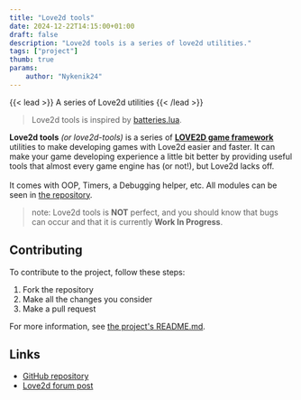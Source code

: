 ```yaml
---
title: "Love2d tools"
date: 2024-12-22T14:15:00+01:00
draft: false
description: "Love2d tools is a series of love2d utilities."
tags: ["project"]
thumb: true
params:
    author: "Nykenik24" 
---
```


{{< lead >}}
A series of Love2d utilities
{{< /lead >}}

> Love2d tools is inspired by [batteries.lua](https://github.com/1bardesign/batteries/).

**Love2d tools** *(or love2d-tools)* is a series of **[LOVE2D game framework](https://love2d.org)** utilities to make developing games with Love2d easier and faster. It can make your game developing
experience a little bit better by providing useful tools that almost every game engine has (or not!), but Love2d lacks off.\
\
It comes with OOP, Timers, a Debugging helper, etc. All modules can be seen in [the repository](https://github.com/Nykenik24/love2d-tools/blob/main/README.md#made-modules).
> note: Love2d tools is **NOT** perfect, and you should know that bugs can occur and that it is currently **Work In Progress**.

## Contributing
To contribute to the project, follow these steps:
1. Fork the repository
2. Make all the changes you consider
3. Make a pull request

For more information, see [the project's README.md](https://github.com/Nykenik24/love2d-tools/blob/main/README.md#contributing).

## Links
- [GitHub repository](https://github.com/Nykenik24/love2d-tools)
- [Love2d forum post](https://love2d.org/forums/viewtopic.php?t=96218)
